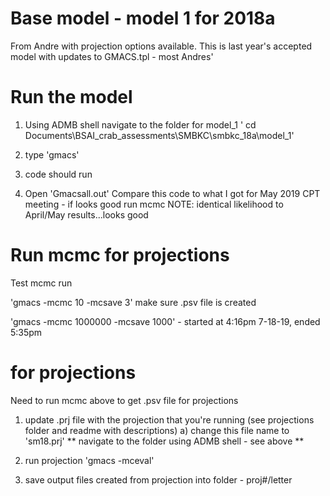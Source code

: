 # Base model - model 1 for 2018a
From Andre with projection options available.
This is last year's accepted model with updates to GMACS.tpl - most Andres'

# Run the model
1) Using ADMB shell navigate to the folder for model_1
    ' cd Documents\BSAI_crab_assessments\SMBKC\smbkc_18a\model_1'
    
2) type 'gmacs'

3) code should run

4) Open 'Gmacsall.out'
Compare this code to what I got for May 2019 CPT meeting - if looks good run mcmc
NOTE: identical likelihood to April/May results...looks good 


# Run mcmc for projections
Test mcmc run

'gmacs -mcmc 10 -mcsave 3' make sure .psv file is created

'gmacs -mcmc 1000000 -mcsave 1000' - started at 4:16pm 7-18-19, ended 5:35pm


# for projections
Need to run mcmc above to get .psv file for projections

1) update .prj file with the projection that you're running (see projections folder and readme with descriptions)
    a) change this file name to 'sm18.prj'
  ** navigate to the folder using ADMB shell - see above **
2) run projection
'gmacs -mceval'

3) save output files created from projection into folder - proj#/letter